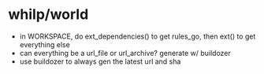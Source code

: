 # whilp/world


- in WORKSPACE, do ext_dependencies() to get rules_go, then ext() to get everything else
- can everything be a url_file or url_archive? generate w/ buildozer
- use buildozer to always gen the latest url and sha
